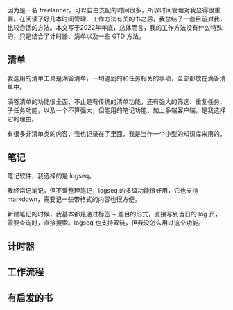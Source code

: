 因为是一名 freelancer，可以自由支配的时间很多，所以时间管理对我显得很重要。在阅读了好几本时间管理、工作方法有关的书之后，我总结了一套目前对我，比较合适的方法。本文写于2022年年底，总体而言，我的工作方法没有什么特殊的，只是结合了计时器、清单以及一些 GTD 方法。





## 清单

我选用的清单工具是滴答清单，一切遇到的和任务相关的事项，全部都放在滴答清单中。

滴答清单的功能很全面，不止是有传统的清单功能，还有强大的筛选、重复任务、子任务功能，以及一个不算强大，但能用的笔记功能，加上多端客户端，是我选择它的理由。

有很多非清单类的内容，我也记录在了里面，我是当作一个小型的知识库来用的。



## 笔记

笔记软件，我选择的是 logseq。

我经常记笔记，但不爱整理笔记，logseq 的多级功能很好用，它也支持 markdown，需要记一些带格式的内容也很方便。

新建笔记的时候，我基本都是通过标签 + 题目的形式，直接写到当日的 log 页，需要查询时，直接搜索。logseq 也支持双链，但我没怎么用过这个功能。



## 计时器



## 工作流程



## 有启发的书




